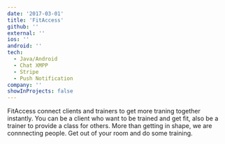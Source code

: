 ```yaml
---
date: '2017-03-01'
title: 'FitAccess'
github: ''
external: ''
ios: ''
android: ''
tech:
  - Java/Android
  - Chat XMPP
  - Stripe
  - Push Notification
company: ''
showInProjects: false
---
```


FitAccess connect clients and trainers to get more traning together instantly. You can be a client who want to be trained and get fit, also be a trainer to provide a class for others. More than getting in shape, we are connnecting people. Get out of your room and do some training.
